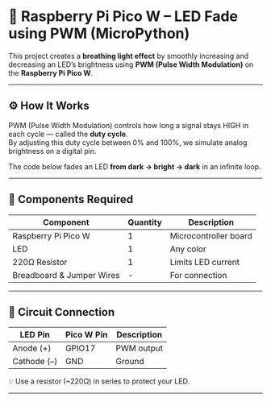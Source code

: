 # 🌙 Raspberry Pi Pico W – LED Fade using PWM (MicroPython)

This project creates a **breathing light effect** by smoothly increasing and decreasing an LED’s brightness using **PWM (Pulse Width Modulation)** on the **Raspberry Pi Pico W**.

---

## ⚙️ How It Works
PWM (Pulse Width Modulation) controls how long a signal stays HIGH in each cycle — called the **duty cycle**.  
By adjusting this duty cycle between 0% and 100%, we simulate analog brightness on a digital pin.

The code below fades an LED **from dark → bright → dark** in an infinite loop.

---

## 🧩 Components Required

| Component | Quantity | Description |
|------------|-----------|-------------|
| Raspberry Pi Pico W | 1 | Microcontroller board |
| LED | 1 | Any color |
| 220Ω Resistor | 1 | Limits LED current |
| Breadboard & Jumper Wires | - | For connection |

---

## 🧠 Circuit Connection

| LED Pin | Pico W Pin | Description |
|----------|-------------|-------------|
| Anode (+) | GPIO17 | PWM output |
| Cathode (–) | GND | Ground |

💡 Use a resistor (~220Ω) in series to protect your LED.

---
